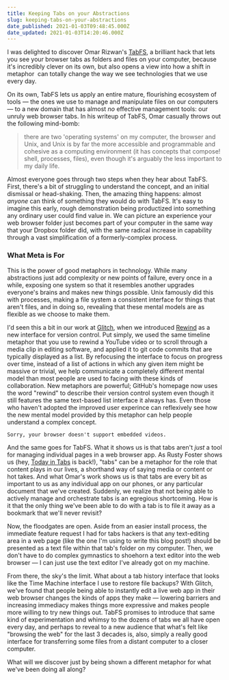 ```yaml
---
title: Keeping Tabs on your Abstractions
slug: keeping-tabs-on-your-abstractions
date_published: 2021-01-03T09:48:45.000Z
date_updated: 2021-01-03T14:20:46.000Z
---
```


I was delighted to discover Omar Rizwan's [TabFS](https://omar.website/tabfs/), a brilliant hack that lets you see your browser tabs as folders and files on your computer, because it's incredibly clever on its own, but also opens a view into how a shift in metaphor  can totally change the way we see technologies that we use every day.

On its own, TabFS lets us apply an entire mature, flourishing ecosystem of tools — the ones we use to manage and manipulate files on our computers — to a new domain that has almost *no* effective management tools: our unruly web browser tabs. In his writeup of TabFS, Omar casually throws out the following mind-bomb:

> there are two 'operating systems' on my computer, the browser and Unix, and Unix is by far the more accessible and programmable and cohesive as a computing environment (it has concepts that compose! shell, processes, files), even though it's arguably the less important to my daily life.

Almost everyone goes through two steps when they hear about TabFS. First, there's a bit of struggling to understand the concept, and an initial dismissal or head-shaking. Then, the amazing thing happens: almost *anyone* can think of something they would do with TabFS. It's easy to imagine this early, rough demonstration being productized into something any ordinary user could find value in. We can picture an experience your web browser folder just becomes part of your computer in the same way that your Dropbox folder did, with the same radical increase in capability through a vast simplification of a formerly-complex process.

### What Meta is For

This is the power of good metaphors in technology. While many abstractions just add complexity or new points of failure, every once in a while, exposing one system so that it resembles another upgrades everyone's brains and makes new things possible. Unix famously did this with processes, making a file system a consistent interface for things that aren't files, and in doing so, revealing that these mental models are as flexible as we choose to make them.

I'd seen this a bit in our work at [Glitch](https://glitch.com/), when we introduced [Rewind](https://medium.com/glitch/reinventing-version-control-with-glitch-rewind-914c350da442) as a new interface for version control. Put simply, we used the same timeline metaphor that you use to rewind a YouTube video or to scroll through a media clip in editing software, and applied it to git code commits that are typically displayed as a list. By refocusing the interface to focus on progress over time, instead of a list of actions in which any given item might be massive or trivial, we help communicate a completely different mental model than most people are used to facing with these kinds of collaboration. New metaphors are powerful; GitHub's homepage now uses the word "rewind" to describe their version control system even though it still features the same text-based list interface it always has. Even those who haven't adopted the improved user experince can reflexively see how the new mental model provided by this metaphor can help people understand a complex concept.

    Sorry, your browser doesn't support embedded videos.

And the same goes for TabFS. What it shows us is that tabs aren't *just* a tool for managing individual pages in a web browser app. As Rusty Foster shows us (hey, [Today in Tabs](https://www.todayintabs.com/) is back!), "tabs" can be a metaphor for the role that content plays in our lives, a shorthand way of saying media or content or hot takes. And what Omar's work shows us is that tabs are every bit as important to us as any individual app on our phones, or any particular document that we've created. Suddenly, we realize that not being able to actively manage and orchestrate tabs is an egregious shortcoming. How is it that the only thing we've been able to do with a tab is to file it away as a bookmark that we'll never revisit?

Now, the floodgates are open. Aside from an easier install process, the immediate feature request I had for tabs hackers is that any text-editing area in a web page (like the one I'm using to write this blog post!) should be presented as a text file within that tab's folder on my computer. Then, we don't have to do complex gymnastics to shoehorn a text editor into the web browser — I can just use the text editor I've already got on my machine.

From there, the sky's the limit. What about a tab history interface that looks like the Time Machine interface I use to restore file backups? With Glitch, we've found that people being able to instantly edit a live web app in their web browser changes the kinds of apps they make — lowering barriers and increasing immediacy makes things more expressive and makes people more willing to try new things out. TabFS promises to introduce that same kind of experimentation and whimsy to the dozens of tabs we all have open every day, and perhaps to reveal to a new audience that what's felt like "browsing the web" for the last 3 decades is, also, simply a really good interface for transferring some files from a distant computer to a closer computer. 

What will we discover just by being shown a different metaphor for what we've been doing all along?
